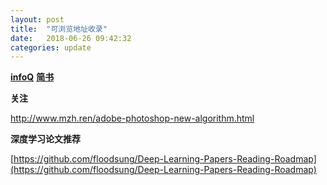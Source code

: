 ```yaml
---
layout: post
title:  "可浏览地址收录"
date:   2018-06-26 09:42:32
categories: update
---
```



[**infoQ**](http://www.infoq.com/cn/)
[**简书**](https://www.jianshu.com/)


**关注**

http://www.mzh.ren/adobe-photoshop-new-algorithm.html


**深度学习论文推荐**

[https://github.com/floodsung/Deep-Learning-Papers-Reading-Roadmap](https://github.com/floodsung/Deep-Learning-Papers-Reading-Roadmap)

